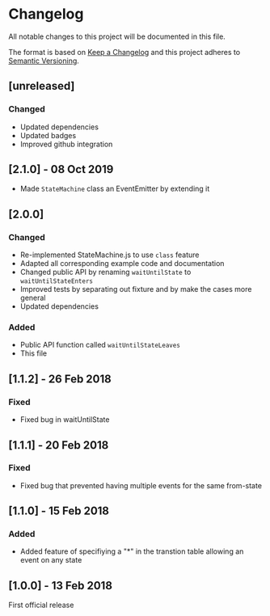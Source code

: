# Changelog

All notable changes to this project will be documented in this file.

The format is based on [Keep a Changelog](http://keepachangelog.com/en/1.0.0/)
and this project adheres to [Semantic Versioning](http://semver.org/spec/v2.0.0.html).

## [unreleased]

### Changed

- Updated dependencies
- Updated badges
- Improved github integration

## [2.1.0] - 08 Oct 2019

- Made `StateMachine` class an EventEmitter by extending it

## [2.0.0]

### Changed

- Re-implemented StateMachine.js to use `class` feature
- Adapted all corresponding example code and documentation
- Changed public API by renaming `waitUntilState` to `waitUntilStateEnters`
- Improved tests by separating out fixture and by make the cases more general
- Updated dependencies

### Added

- Public API function called `waitUntilStateLeaves`
- This file

## [1.1.2] - 26 Feb 2018

### Fixed

- Fixed bug in waitUntilState

## [1.1.1] - 20 Feb 2018

### Fixed

- Fixed bug that prevented having multiple events for the same from-state

## [1.1.0] - 15 Feb 2018

### Added

- Added feature of specifiying a "*" in the transtion table allowing an event on
  any state

## [1.0.0] - 13 Feb 2018

First official release
